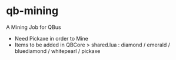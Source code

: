 # qb-mining
A Mining Job for QBus

* Need Pickaxe in order to Mine
* Items to be added in QBCore > shared.lua :  diamond / emerald / bluediamond / whitepearl / pickaxe
